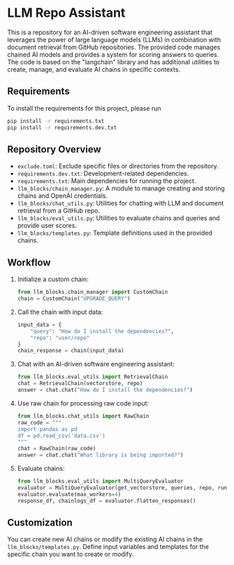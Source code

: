 # LLM Repo Assistant

This is a repository for an AI-driven software engineering assistant that leverages the power of large language models (LLMs) in combination with document retrieval from GitHub repositories. The provided code manages chained AI models and provides a system for scoring answers to queries. The code is based on the "langchain" library and has additional utilities to create, manage, and evaluate AI chains in specific contexts.

## Requirements

To install the requirements for this project, please run

```bash
pip install -r requirements.txt
pip install -r requirements.dev.txt
```

## Repository Overview

- `exclude.toml`: Exclude specific files or directories from the repository.
- `requirements.dev.txt`: Development-related dependencies.
- `requirements.txt`: Main dependencies for running the project.
- `llm_blocks/chain_manager.py`: A module to manage creating and storing chains and OpenAI credentials.
- `llm_blocks/chat_utils.py`: Utilities for chatting with LLM and document retrieval from a GitHub repo.
- `llm_blocks/eval_utils.py`: Utilities to evaluate chains and queries and provide user scores.
- `llm_blocks/templates.py`: Template definitions used in the provided chains.

## Workflow

1. Initialize a custom chain:

    ```python
    from llm_blocks.chain_manager import CustomChain
    chain = CustomChain("UPGRADE_QUERY")
    ```

2. Call the chain with input data:

    ```python
    input_data = {
        "query": "How do I install the dependencies?",
        "repo": "user/repo"
    }
    chain_response = chain(input_data)
    ```

3. Chat with an AI-driven software engineering assistant:

    ```python
    from llm_blocks.eval_utils import RetrievalChain
    chat = RetrievalChain(vectorstore, repo)
    answer = chat.chat("How do I install the dependencies?")
    ```

4. Use raw chain for processing raw code input:

    ```python
    from llm_blocks.chat_utils import RawChain
    raw_code = """
    import pandas as pd
    df = pd.read_csv('data.csv')
    """
    chat = RawChain(raw_code)
    answer = chat.chat("What library is being imported?")
    ```

5. Evaluate chains:

    ```python
    from llm_blocks.eval_utils import MultiQueryEvaluator
    evaluator = MultiQueryEvaluator(get_vectorstore, queries, repo, runs_per_query=5)
    evaluator.evaluate(max_workers=4)
    response_df, chainlogs_df = evaluator.flatten_responses()
    ```

## Customization

You can create new AI chains or modify the existing AI chains in the `llm_blocks/templates.py`. Define input variables and templates for the specific chain you want to create or modify.